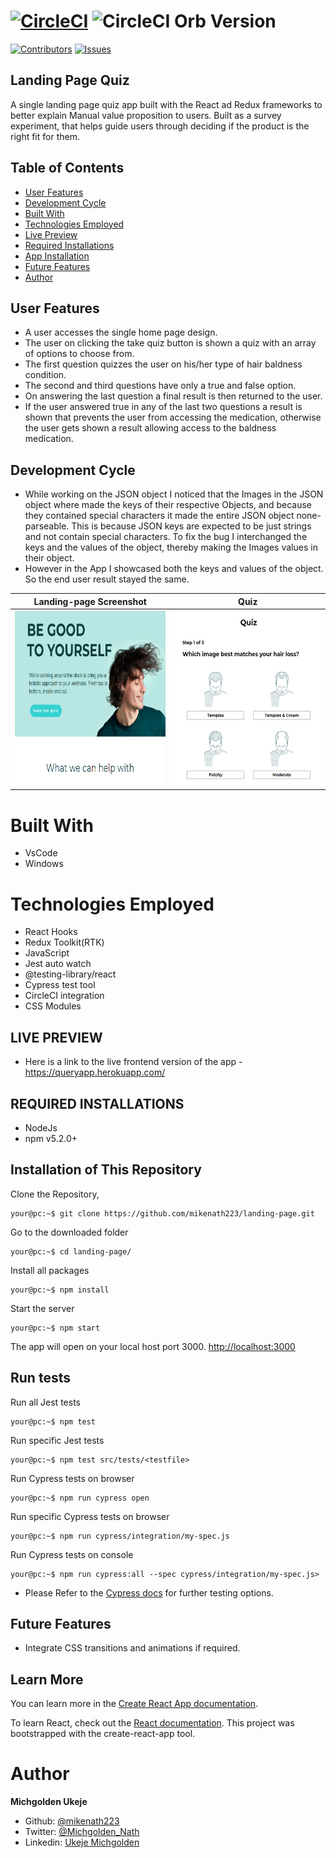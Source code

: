 # [![CircleCI](https://circleci.com/gh/cypress-io/circleci-orb.svg?style=svg)](https://circleci.com/gh/cypress-io/circleci-orb) ![CircleCI Orb Version](https://img.shields.io/badge/endpoint.svg?url=https://badges.circleci.io/orb/cypress-io/cypress)
[![Contributors][contributors-shield]][contributors-url]
[![Issues][issues-shield]][issues-url]

## Landing Page Quiz

A single landing page quiz app built with the React ad Redux frameworks to better explain Manual value proposition to users. Built as a survey experiment, that helps guide users through deciding if the product is the right fit for them.

## Table of Contents

- [User Features](#user-features)
- [Development Cycle](#development-cycle)
- [Built With](#built-with)
- [Technologies Employed](#technologies-employed)
- [Live Preview](#live-preview)
- [Required Installations](#required-installations)
- [App Installation](#instalation)
- [Future Features](#future-features)
- [Author](#author)

<!-- User features -->

## User Features

- A user accesses the single home page design.
- The user on clicking the take quiz button is shown a quiz with an array of options to choose from.
- The first question quizzes the user on his/her type of hair baldness condition.
- The second and third questions have only a true and false option.
- On answering the last question a final result is then returned to the user.
- If the user answered true in any of the last two questions a result is shown that prevents the user from accessing the medication, otherwise the user gets shown a result allowing access to the baldness medication.

## Development Cycle

- While working on the JSON object I noticed that the Images in the JSON object where made the keys of their respective Objects, and because they contained special characters it made the entire JSON object none-parseable. This is because JSON keys are expected to be just strings and not contain special characters. To fix the bug I interchanged the keys and the values of the object, thereby making the Images values in their object.
- However in the App I showcased both the keys and values of the object. So the end user result stayed the same.


|  Landing-page Screenshot | Quiz |
| ------------- | ------------- |
<img src="src/images/screenshot.png" width="270" height="280"/> | <img src="src/images/quiz.png" width="270" height="280"/>

 <!-- BUILT WITH -->

# Built With

- VsCode
- Windows

<!-- TECHNOLOGIES EMPLOYED -->

# Technologies Employed

- React Hooks
- Redux Toolkit(RTK)
- JavaScript
- Jest auto watch
- @testing-library/react
- Cypress test tool
- CircleCI integration
- CSS Modules

<!-- LIVE PREVIEW -->

## LIVE PREVIEW

- Here is a link to the live frontend version of the app - https://queryapp.herokuapp.com/

  <!-- REQUIRED INSTALLATION -->

## REQUIRED INSTALLATIONS

- NodeJs
- npm v5.2.0+

<!-- INSTALLATION -->

## Installation of This Repository

Clone the Repository,

```Shell
your@pc:~$ git clone https://github.com/mikenath223/landing-page.git
```

Go to the downloaded folder

```Shell
your@pc:~$ cd landing-page/
```

Install all packages

```Shell
your@pc:~$ npm install
```

Start the server

```Shell
your@pc:~$ npm start
```

The app will open on your local host port 3000. [http://localhost:3000](http://localhost:3000)

<!-- run tests -->

## Run tests

Run all Jest tests

```Shell
your@pc:~$ npm test
```

Run specific Jest tests

```Shell
your@pc:~$ npm test src/tests/<testfile>
```

Run Cypress tests on browser

```Shell
your@pc:~$ npm run cypress open
```

Run specific Cypress tests on browser

```Shell
your@pc:~$ npm run cypress/integration/my-spec.js
```

Run Cypress tests on console

```Shell
your@pc:~$ npm run cypress:all --spec cypress/integration/my-spec.js>
```
- Please Refer to the [Cypress docs](https://docs.cypress.io/guides/guides/command-line.html#How-to-run-commands) for further testing options.

<!-- Future features -->

## Future Features

- Integrate CSS transitions and animations if required.

## Learn More

You can learn more in the [Create React App documentation](https://facebook.github.io/create-react-app/docs/getting-started).

To learn React, check out the [React documentation](https://reactjs.org/).
This project was bootstrapped with the create-react-app tool.

# Author

**Michgolden Ukeje**

- Github: [@mikenath223](https://github.com/mikenath223)
- Twitter: [@Michgolden_Nath](https://twitter.com/MichgoldenU)
- Linkedin: [Ukeje Michgolden](https://https://www.linkedin.com/in/michgoldenukeje/)
  <br />

<!-- MARKDOWN LINKS & IMAGES -->
<!-- https://www.markdownguide.org/basic-syntax/#reference-style-links -->

[contributors-shield]: https://img.shields.io/github/contributors/mikenath223/landing-page.svg?style=flat-square
[contributors-url]: https://github.com/mikenath223/landing-page/graphs/contributors
[forks-shield]: https://img.shields.io/github/forks/mikenath223/landing-page
[forks-url]: https://github.com/mikenath223/landing-page/network/members
[stars-shield]: https://img.shields.io/github/stars/mikenath223/landing-page
[stars-url]: https://github.com/mikenath223/landing-page/stargazers
[issues-shield]: https://img.shields.io/github/issues/mikenath223/landing-page
[issues-url]: https://github.com/mikenath223/landing-page/issues
[license-shield]: https://img.shields.io/github/license/mikenath223/landing-page
[license-url]: https://github.com/mikenath223/landing-page/blob/master/LICENSE.txt
